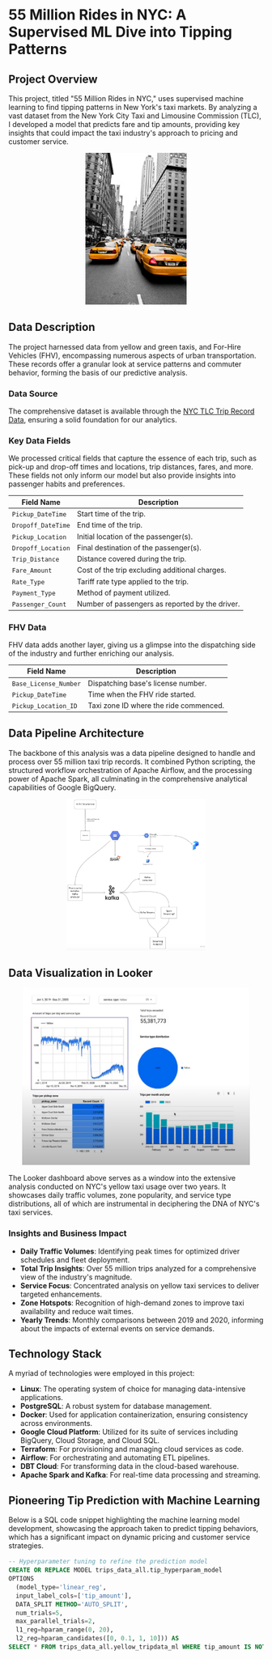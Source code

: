 # 55 Million Rides in NYC: A Supervised ML Dive into Tipping Patterns

## Project Overview

This project, titled "55 Million Rides in NYC," uses supervised machine learning to find tipping patterns in New York's taxi markets. By analyzing a vast dataset from the New York City Taxi and Limousine Commission (TLC), I developed a model that predicts fare and tip amounts, providing key insights that could impact the taxi industry's approach to pricing and customer service. 

<p align="center">
  <img src="taxi.jpg" alt="Yellow Taxi - New York City" height="300"/>
</p>

## Data Description
The project harnessed data from yellow and green taxis, and For-Hire Vehicles (FHV), encompassing numerous aspects of urban transportation. These records offer a granular look at service patterns and commuter behavior, forming the basis of our predictive analysis.

### Data Source
The comprehensive dataset is available through the [NYC TLC Trip Record Data](https://www.nyc.gov/site/tlc/about/tlc-trip-record-data.page), ensuring a solid foundation for our analytics.

### Key Data Fields

We processed critical fields that capture the essence of each trip, such as pick-up and drop-off times and locations, trip distances, fares, and more. These fields not only inform our model but also provide insights into passenger habits and preferences.

| Field Name             | Description                                      |
|------------------------|--------------------------------------------------|
| `Pickup_DateTime`      | Start time of the trip.                          |
| `Dropoff_DateTime`     | End time of the trip.                            |
| `Pickup_Location`      | Initial location of the passenger(s).            |
| `Dropoff_Location`     | Final destination of the passenger(s).           |
| `Trip_Distance`        | Distance covered during the trip.                |
| `Fare_Amount`          | Cost of the trip excluding additional charges.   |
| `Rate_Type`            | Tariff rate type applied to the trip.            |
| `Payment_Type`         | Method of payment utilized.                      |
| `Passenger_Count`      | Number of passengers as reported by the driver. |

### FHV Data

FHV data adds another layer, giving us a glimpse into the dispatching side of the industry and further enriching our analysis.

| Field Name               | Description                                 |
|--------------------------|---------------------------------------------|
| `Base_License_Number`    | Dispatching base's license number.          |
| `Pickup_DateTime`        | Time when the FHV ride started.             |
| `Pickup_Location_ID`     | Taxi zone ID where the ride commenced.      |


## Data Pipeline Architecture

The backbone of this analysis was a data pipeline designed to handle and process over 55 million taxi trip records. It combined Python scripting, the structured workflow orchestration of Apache Airflow, and the processing power of Apache Spark, all culminating in the comprehensive analytical capabilities of Google BigQuery.

<p align="center">
  <img src="de-program-architecture.png" alt="Data Pipeline Architecture" height="300"/>
</p>

## Data Visualization in Looker

<p align="center">
  <img src="looker-visual.png" alt="Data Visualization in Looker" height="350" width="450"/>
</p>

The Looker dashboard above serves as a window into the extensive analysis conducted on NYC's yellow taxi usage over two years. It showcases daily traffic volumes, zone popularity, and service type distributions, all of which are instrumental in deciphering the DNA of NYC's taxi services.

### Insights and Business Impact

- **Daily Traffic Volumes**: Identifying peak times for optimized driver schedules and fleet deployment.
- **Total Trip Insights**: Over 55 million trips analyzed for a comprehensive view of the industry's magnitude.
- **Service Focus**: Concentrated analysis on yellow taxi services to deliver targeted enhancements.
- **Zone Hotspots**: Recognition of high-demand zones to improve taxi availability and reduce wait times.
- **Yearly Trends**: Monthly comparisons between 2019 and 2020, informing about the impacts of external events on service demands.

## Technology Stack

A myriad of technologies were employed in this project:

- **Linux**: The operating system of choice for managing data-intensive applications.
- **PostgreSQL**: A robust system for database management.
- **Docker**: Used for application containerization, ensuring consistency across environments.
- **Google Cloud Platform**: Utilized for its suite of services including BigQuery, Cloud Storage, and Cloud SQL.
- **Terraform**: For provisioning and managing cloud services as code.
- **Airflow**: For orchestrating and automating ETL pipelines.
- **DBT Cloud**: For transforming data in the cloud-based warehouse.
- **Apache Spark and Kafka**: For real-time data processing and streaming.

## Pioneering Tip Prediction with Machine Learning

Below is a SQL code snippet highlighting the machine learning model development, showcasing the approach taken to predict tipping behaviors, which has a significant impact on dynamic pricing and customer service strategies.

```sql
-- Hyperparameter tuning to refine the prediction model
CREATE OR REPLACE MODEL trips_data_all.tip_hyperparam_model
OPTIONS
  (model_type='linear_reg',
  input_label_cols=['tip_amount'],
  DATA_SPLIT METHOD='AUTO_SPLIT',
  num_trials=5,
  max_parallel_trials=2,
  l1_reg=hparam_range(0, 20),
  l2_reg=hparam_candidates([0, 0.1, 1, 10])) AS
SELECT * FROM trips_data_all.yellow_tripdata_ml WHERE tip_amount IS NOT NULL;
